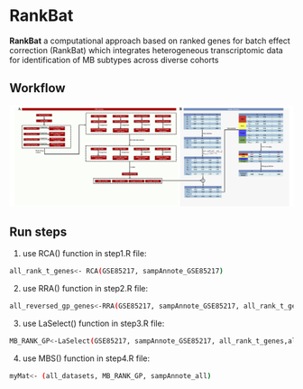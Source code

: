 # RankBat
**RankBat** a computational approach based on ranked genes for batch effect correction (RankBat) which integrates heterogeneous transcriptomic data for identification of MB subtypes across diverse cohorts

## Workflow
![Workflow of RankBat](workflow.png)
## Run steps
1. use RCA() function in step1.R file:
```bash
all_rank_t_genes<- RCA(GSE85217, sampAnnote_GSE85217)
```
2. use RRA() function in step2.R file:
```bash
all_reversed_gp_genes<-RRA(GSE85217, sampAnnote_GSE85217, all_rank_t_genes)
```
3. use LaSelect() function in step3.R file:
```bash
MB_RANK_GP<-LaSelect(GSE85217, sampAnnote_GSE85217, all_rank_t_genes,all_reversed_gp_genes)
```
4. use MBS() function in step4.R file:
```bash
myMat<- (all_datasets, MB_RANK_GP, sampAnnote_all)
```
